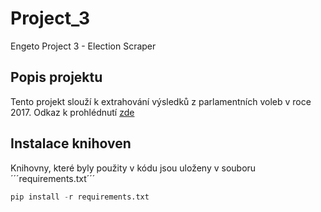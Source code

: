 # Project_3
Engeto Project 3 - Election Scraper

## Popis projektu

Tento projekt slouží k extrahování výsledků z parlamentních voleb v roce 2017. Odkaz k prohlédnutí [zde](https://www.volby.cz/pls/ps2017nss/ps3?xjazyk=CZ)

## Instalace knihoven

Knihovny, které byly použity v kódu jsou uloženy v souboru ´´´requirements.txt´´´
``` python
pip install -r requirements.txt 
```
